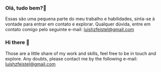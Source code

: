 ### Olá, tudo bem?👋

Essas são uma pequena parte do meu trabalho e habilidades, sinta-se à vontade para entrar em contato e explorar. Qualquer dúvida, entre em contato comigo pelo seguinte e-mail: luishzfeistel@gmail.com

### Hi there 👋

Those are a little share of my work and skills, feel free to be in touch and explore. Any doubts, please contact me by the following e-mail: luishzfeistel@gmail.com
